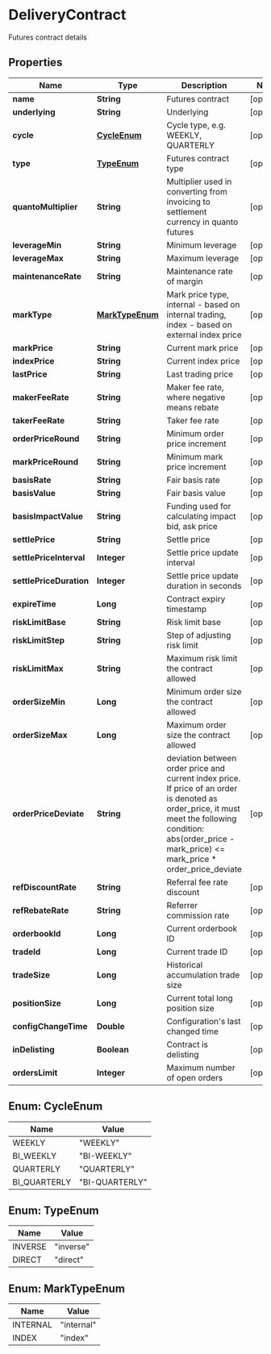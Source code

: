 
# DeliveryContract

Futures contract details

## Properties

Name | Type | Description | Notes
------------ | ------------- | ------------- | -------------
**name** | **String** | Futures contract |  [optional]
**underlying** | **String** | Underlying |  [optional]
**cycle** | [**CycleEnum**](#CycleEnum) | Cycle type, e.g. WEEKLY, QUARTERLY |  [optional]
**type** | [**TypeEnum**](#TypeEnum) | Futures contract type |  [optional]
**quantoMultiplier** | **String** | Multiplier used in converting from invoicing to settlement currency in quanto futures |  [optional]
**leverageMin** | **String** | Minimum leverage |  [optional]
**leverageMax** | **String** | Maximum leverage |  [optional]
**maintenanceRate** | **String** | Maintenance rate of margin |  [optional]
**markType** | [**MarkTypeEnum**](#MarkTypeEnum) | Mark price type, internal - based on internal trading, index - based on external index price |  [optional]
**markPrice** | **String** | Current mark price |  [optional]
**indexPrice** | **String** | Current index price |  [optional]
**lastPrice** | **String** | Last trading price |  [optional]
**makerFeeRate** | **String** | Maker fee rate, where negative means rebate |  [optional]
**takerFeeRate** | **String** | Taker fee rate |  [optional]
**orderPriceRound** | **String** | Minimum order price increment |  [optional]
**markPriceRound** | **String** | Minimum mark price increment |  [optional]
**basisRate** | **String** | Fair basis rate |  [optional]
**basisValue** | **String** | Fair basis value |  [optional]
**basisImpactValue** | **String** | Funding used for calculating impact bid, ask price |  [optional]
**settlePrice** | **String** | Settle price |  [optional]
**settlePriceInterval** | **Integer** | Settle price update interval |  [optional]
**settlePriceDuration** | **Integer** | Settle price update duration in seconds |  [optional]
**expireTime** | **Long** | Contract expiry timestamp |  [optional]
**riskLimitBase** | **String** | Risk limit base |  [optional]
**riskLimitStep** | **String** | Step of adjusting risk limit |  [optional]
**riskLimitMax** | **String** | Maximum risk limit the contract allowed |  [optional]
**orderSizeMin** | **Long** | Minimum order size the contract allowed |  [optional]
**orderSizeMax** | **Long** | Maximum order size the contract allowed |  [optional]
**orderPriceDeviate** | **String** | deviation between order price and current index price. If price of an order is denoted as order_price, it must meet the following condition:      abs(order_price - mark_price) &lt;&#x3D; mark_price * order_price_deviate |  [optional]
**refDiscountRate** | **String** | Referral fee rate discount |  [optional]
**refRebateRate** | **String** | Referrer commission rate |  [optional]
**orderbookId** | **Long** | Current orderbook ID |  [optional]
**tradeId** | **Long** | Current trade ID |  [optional]
**tradeSize** | **Long** | Historical accumulation trade size |  [optional]
**positionSize** | **Long** | Current total long position size |  [optional]
**configChangeTime** | **Double** | Configuration&#39;s last changed time |  [optional]
**inDelisting** | **Boolean** | Contract is delisting |  [optional]
**ordersLimit** | **Integer** | Maximum number of open orders |  [optional]

## Enum: CycleEnum

Name | Value
---- | -----
WEEKLY | &quot;WEEKLY&quot;
BI_WEEKLY | &quot;BI-WEEKLY&quot;
QUARTERLY | &quot;QUARTERLY&quot;
BI_QUARTERLY | &quot;BI-QUARTERLY&quot;

## Enum: TypeEnum

Name | Value
---- | -----
INVERSE | &quot;inverse&quot;
DIRECT | &quot;direct&quot;

## Enum: MarkTypeEnum

Name | Value
---- | -----
INTERNAL | &quot;internal&quot;
INDEX | &quot;index&quot;

